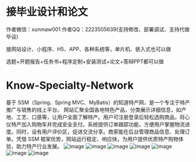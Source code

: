 # 接毕业设计和论文
作者微信：xunmaw001  作者QQ：2223505639(支持修改、部署调试、支持代做毕设)

接网站设计、小程序、H5、APP、各种系统等，单片机、嵌入式也可以做

选题+开题报告+任务书+程序定制+安装测试+论文+答辩PPT都可以做
# Know-Specialty-Network
基于 SSM（Spring、Spring MVC、MyBatis）的知道特产网，是一个专注于特产推广与销售的线上平台。  网站汇聚全国各地特色产品，分类展示详细信息，如产地、工艺、口感等，让用户全面了解特产。用户可注册登录后轻松选购商品，将心仪特产加入购物车并完成安全支付。系统提供订单跟踪功能，方便用户掌握物流进度。同时，设有用户评价区，促进交流分享。商家能在后台管理商品信息、处理订单。凭借 SSM 框架优势，网站运行稳定、响应快，为用户提供优质特产购物体验，助力特产行业发展。 
![image](https://github.com/user-attachments/assets/69eeca26-750e-4ecc-8b7b-30329301d333)
![image](https://github.com/user-attachments/assets/9e2f1295-32bd-4d77-8bf4-b1b3c43cbb2f)
![image](https://github.com/user-attachments/assets/3ce80c51-5c1f-475b-8d56-40653f9c2168)
![image](https://github.com/user-attachments/assets/47982489-8ac2-4711-95c7-2c7259e3f421)
![image](https://github.com/user-attachments/assets/99d0cb17-db1d-4253-a3ed-acde1daa61e1)
![image](https://github.com/user-attachments/assets/15482e71-b264-4c14-aa49-46cd95ac2972)
![image](https://github.com/user-attachments/assets/33286892-75ec-40df-ab4b-f8df5dc1e4f2)
